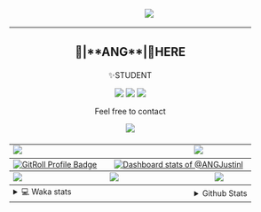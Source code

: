 <link rel="stylesheet" href="table{table-layout:fixed;word-break:break-all;}">

<p align="center">
  <picture>
    <img src="https://readme-typing-svg.herokuapp.com?size=25&duration=2500&color=8C43EA&vCenter=true&width=200&height=40&lines=%F0%9F%8C%B1ANGJustinl%F0%9F%8C%B1+!" />
  </picture>
</p>


<table align="center">
  <td colspan="6">
    <h2><p align="center">🥛|**ANG**|🥛HERE</h2>
    <p align="center">✨STUDENT</p>
    <p align="center">
    <a href="mailto:ANGJustinl@gmail.com"><img src="https://img.shields.io/badge/Email-ANGJustinl@gmail.com-6A5ACD?style=flat-square&logoColor=fff" /></a>
    <a href="https://ANGForever.top"><img src="https://img.shields.io/badge/Website-ANGForever.top-3A2ALD?style=flat-square&logoColor=fff" /></a>
    <a href="https://www.angforever.top"><img src="https://img.shields.io/badge/AboutMe-ANGJustinl-12224D?style=flat-square&logoColor=fff" /></a>
    </p>
    <p align="center">Feel free to contact</p>
    <p align="center">
      <a href="Skills">
        <a href="Skills"><img src="https://skillicons.dev/icons?perline=15&i=python,lua,github,vscode,html,c,go,git&theme=light" /></a>
      </a>
    </p>
  </td>
<tbody>
  <tr style="vertical-align: top;">
    <td colspan="3"><a href="https://github.com/anuraghazra/github-readme-stats">
      <picture>
        <source media="(prefers-color-scheme: dark)" srcset="https://github-readme-stats.vercel.app/api?username=ANGJustinl&theme=dark&count_private=true&show_icons=true&hide_border=true&bg_color=0000">
        <img height="100%" src="https://github-readme-stats.vercel.app/api?username=ANGJustinl&count_private=true&count_private=true&show_icons=true&hide_border=true&bg_color=0000&format=long" />
      </picture>
    </a></td>
    <td colspan="3"><a href="https://github.com/denvercoder1/github-readme-streak-stats">
      <picture>
        <source media="(prefers-color-scheme: dark)" srcset="https://github-readme-streak-stat-eight.vercel.app/?user=angjustinl&theme=dark&mode=weekly&theme=dark&hide_border=true&background=0000">
        <img height="100%" src="https://github-readme-streak-stat-eight.vercel.app/?user=angjustinl&mode=weekly&hide_border=true&background=0000" />
      </picture>
    </a></td>
  </tr>
</tbody>
<tbody>
 <tr style="vertical-align: top;"> 
   <td colspan="2" style="width: 40%;">
      <a href="https://gitroll.io/profile/uZrqY7KVgYaX4EGtZQSpKAcaT1k52" target="_blank">
        <picture>
          <source media="(prefers-color-scheme: dark)" srcset="https://gitroll.io/api/badges/profiles/v1/uZrqY7KVgYaX4EGtZQSpKAcaT1k52?theme=dark" />
          <img src="https://gitroll.io/api/badges/profiles/v1/uZrqY7KVgYaX4EGtZQSpKAcaT1k52?theme=light" alt="GitRoll Profile Badge" style="width: 100%; height: auto;"/>
        </picture>
      </a>
  </td>

  <td colspan="3" style="width: 60%;">
      <a href="https://next.ossinsight.io/widgets/official/compose-user-dashboard-stats?user_id=96008766" target="_blank" style="display: block" align="center">
        <picture>
          <source media="(prefers-color-scheme: dark)" srcset="https://next.ossinsight.io/widgets/official/compose-user-dashboard-stats/thumbnail.png?user_id=96008766&image_size=auto&color_scheme=dark" width="771" height="auto">
          <img alt="Dashboard stats of @ANGJustinl" src="https://next.ossinsight.io/widgets/official/compose-user-dashboard-stats/thumbnail.png?user_id=96008766&image_size=auto&color_scheme=light" width="771" height="auto" style="width: 100%; height: auto;">
        </picture>
      </a>
  </td>

</tr>
</tbody>
<tbody>
  <tr>
    <td colspan="2"><a href="https://github.com/vn7n24fzkq/github-profile-summary-cards">
      <picture>
        <source media="(prefers-color-scheme: dark)" srcset="http://github-profile-summary-cards-mirror.vercel.app/api/cards/repos-per-language?username=angjustinl&theme=default&border_color=0000&bg_color=0000">
        <img height="100%" src="http://github-profile-summary-cards-mirror.vercel.app/api/cards/repos-per-language?username=angjustinl&hide=typescript,javascript,html,php,css&theme=default&border_color=0000&bg_color=0000" />
      </picture>
    </a></td>
    <td colspan="2"><a href="https://github.com/anuraghazra/github-readme-stats">
      <picture>
        <source media="(prefers-color-scheme: dark)" srcset="https://github-readme-stats.vercel.app/api/top-langs/?username=angjustinl&theme=dark&bg_color=0000&hide_border=true&hide=javascript,html,css">
        <img height="100%" src="https://github-readme-stats.vercel.app/api/top-langs/?username=angjustinl&hide=typescript,javascript,html,php,css&border_color=0000&bg_color=0000&hide_border=true" />
      </picture>
    </a></td>
    <td colspan="2"><a href="https://github.com/vn7n24fzkq/github-profile-summary-cards">
      <picture>
        <source media="(prefers-color-scheme: dark)" srcset="http://github-profile-summary-cards-mirror.vercel.app/api/cards/productive-time?username=angjustinl&utcOffset=8&theme=nord_dark&border_color=0000&bg_color=0000">
        <img height="100%" src="http://github-profile-summary-cards-mirror.vercel.app/api/cards/productive-time?username=angjustinl&utcOffset=8&theme=nord_bright&border_color=0000&bg_color=0000" />
      </picture>
    </a></td>
  </tr>
</tbody>
<tbody>
  <tr>
    <td colspan="3">
      <details>
        <summary> 💻 Waka stats</summary>
<p align="center">

<!--START_SECTION:waka-->
**I'm an Early 🐤** 

```text
🌞 Morning                1110 commits        █████████░░░░░░░░░░░░░░░░   35.20 % 
🌆 Daytime                980 commits         ████████░░░░░░░░░░░░░░░░░   31.08 % 
🌃 Evening                987 commits         ████████░░░░░░░░░░░░░░░░░   31.30 % 
🌙 Night                  76 commits          █░░░░░░░░░░░░░░░░░░░░░░░░   02.41 % 
```


📊 **This Week I Spent My Time On** 

```text
🕑︎ Time Zone: Asia/Shanghai

💬 Programming Languages: 
Other                    31 hrs 13 mins      █████████████████░░░░░░░░   66.56 % 
Python                   12 hrs 5 mins       ██████░░░░░░░░░░░░░░░░░░░   25.77 % 
Markdown                 1 hr 26 mins        █░░░░░░░░░░░░░░░░░░░░░░░░   03.07 % 
TOML                     52 mins             ░░░░░░░░░░░░░░░░░░░░░░░░░   01.88 % 
YAML                     48 mins             ░░░░░░░░░░░░░░░░░░░░░░░░░   01.71 % 

🔥 Editors: 
Edge                     33 hrs 53 mins      ██████████████████░░░░░░░   72.24 % 
VS Code                  13 hrs 1 min        ███████░░░░░░░░░░░░░░░░░░   27.76 % 

🐱‍💻 Projects: 
anGANGBOT                23 hrs 55 mins      █████████████░░░░░░░░░░░░   51.01 % 
nonebot_plugin_markdown2i7 hrs 33 mins       ████░░░░░░░░░░░░░░░░░░░░░   16.12 % 
LoCyanFrpHelpDocs        5 hrs 54 mins       ███░░░░░░░░░░░░░░░░░░░░░░   12.58 % 
DeepReport               1 hr 39 mins        █░░░░░░░░░░░░░░░░░░░░░░░░   03.54 % 
go-cqhttp                1 hr 5 mins         █░░░░░░░░░░░░░░░░░░░░░░░░   02.31 % 

💻 Operating System: 
Windows                  34 hrs              ██████████████████░░░░░░░   72.51 % 
Linux                    12 hrs 53 mins      ███████░░░░░░░░░░░░░░░░░░   27.49 % 
```

**I Mostly Code in Python** 

```text
Python                   30 repos            ██████████████░░░░░░░░░░░   56.60 % 
JavaScript               7 repos             ███░░░░░░░░░░░░░░░░░░░░░░   13.21 % 
HTML                     5 repos             ██░░░░░░░░░░░░░░░░░░░░░░░   09.43 % 
Go                       4 repos             ██░░░░░░░░░░░░░░░░░░░░░░░   07.55 % 
TypeScript               3 repos             █░░░░░░░░░░░░░░░░░░░░░░░░   05.66 % 
```




 Last Updated on 28/10/2025 02:00:38 UTC
<!--END_SECTION:waka-->
</p>      
</td><td colspan="3">
      <details>
        <summary> Github Stats</summary>
<p align="center">

<p align="center">
          <img src="github-metrics.svg" alt="typing-svg">
        </p>
      </details>
</td>
</table>
